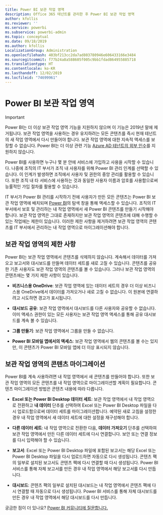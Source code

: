 ```yaml
---
title: Power BI 보관 작업 영역
description: Office 365 테넌트를 관리한 후 Power BI 보관 작업 영역
author: kfollis
ms.reviewer: ''
ms.service: powerbi
ms.subservice: powerbi-admin
ms.topic: conceptual
ms.date: 09/18/2019
ms.author: kfollis
LocalizationGroup: Administration
ms.openlocfilehash: 403bf213cc2da7ad803780946e606433166e3484
ms.sourcegitcommit: f77b24a8a588605f005c9bb1fdad864955885718
ms.translationtype: HT
ms.contentlocale: ko-KR
ms.lasthandoff: 12/02/2019
ms.locfileid: "74699961"
---
```

# <a name="power-bi-archived-workspace"></a>Power BI 보관 작업 영역

> [!IMPORTANT]
> Power BI는 더 이상 보관 작업 영역 기능을 지원하지 않으며 이 기능은 2019년 말에 제거됩니다. 보관 작업 영역을 사용하는 경우 유지하려는 모든 콘텐츠를 즉시 현재 테넌트의 새 작업 영역에서 다시 만들어야 합니다. 보관 작업 영역에 대한 지속적 액세스를 보장할 수 없습니다. Power BI는 더 이상 관련 기능 [Azure AD 테넌트의 외부 인수](service-admin-faq.md#what-is-the-process-to-manage-a-tenant-created-by-microsoft-for-my-users)를 지원하지 않습니다.

Power BI를 사용하면 누구나 몇 분 안에 서비스에 가입하고 사용을 시작할 수 있습니다.  나중에 조직의 IT 부서가 조직 내 사용자를 위해 Power BI 관리 인계를 선택할 수 있습니다.  이 인계가 발생하면 조직에서 사용자 및 권한의 중앙 관리를 활용할 수 있습니다. 또한 조직 내 타 서비스에 사용하는 것과 동일한 사용자 이름과 암호를 사용함으로써 능률적인 가입 절차를 활용할 수 있습니다.

IT 부서가 Power BI 관리를 시작하기 전에 사용자가 만든 모든 콘텐츠는 Power BI 보관 작업 영역에 배치되며 [Power BI](https://app.powerbi.com)의 탐색 창을 통해 액세스할 수 있습니다. 조직의 IT 부서에서 보호 및 관리하는 내 작업 영역에서 새 Power BI 콘텐츠를 만들기 시작해야 합니다.  보관 작업 영역은 그대로 존재하지만 보관 작업 영역의 콘텐츠에 대해 수행할 수 있는 작업에는 제한이 있습니다.  이러한 제한 사항을 제거하려면 보관 작업 영역의 콘텐츠를 IT 부서에서 관리하는 내 작업 영역으로 마이그레이션해야 합니다.

## <a name="restrictions-in-your-archived-workspace"></a>보관 작업 영역의 제한 사항

Power BI는 보관 작업 영역에서 콘텐츠를 삭제하지 않습니다. 계속해서 데이터를 가져오고 보고서와 대시보드를 만들며 데이터 세트를 새로 고칠 수 있습니다. 콘텐츠를 공유한 기존 사용자도 보관 작업 영역의 콘텐츠를 볼 수 있습니다. 그러나 보관 작업 영역의 콘텐츠에는 몇 가지 제한 사항이 있습니다.

* **비즈니스용 OneDrive**: 보관 작업 영역에 있는 데이터 세트의 경우 더 이상 비즈니스용 OneDrive에서 데이터를 가져오거나 새로 고칠 수 없습니다.  이 원본에 연결하려고 시도하면 경고가 표시됩니다.

* **대시보드 공유**: 보관 작업 영역에서 대시보드를 다른 사용자와 공유할 수 없습니다.  이미 액세스 권한이 있는 모든 사용자는 보관 작업 영역 액세스를 통해 공유 대시보드를 계속 볼 수 있습니다.

* **그룹 만들기**: 보관 작업 영역에서 그룹을 만들 수 없습니다.

* **Power BI 모바일 앱에서의 액세스**: 보관 작업 영역에서 웹의 콘텐츠를 볼 수는 있지만, 이 콘텐츠가 Power BI 모바일 앱에 더 이상 표시되지 않습니다.

## <a name="migrating-content-in-your-archived-workspace"></a>보관 작업 영역의 콘텐츠 마이그레이션

Power BI를 계속 사용하려면 내 작업 영역에서 새 콘텐츠를 만들어야 합니다. 또한 보관 작업 영역의 모든 콘텐츠를 내 작업 영역으로 마이그레이션할 계획이 필요합니다.  콘텐츠 마이그레이션 방법은 콘텐츠 내용에 따라 다릅니다.

* **Excel 또는 Power BI Desktop 데이터 세트**: 보관 작업 영역에서 내 작업 영역으로 전환하고 **내 데이터** 단추를 선택하여 Excel 또는 Power BI Desktop 파일을 다시 업로드함으로써 데이터 세트를 마이그레이션합니다.  예약된 새로 고침을 설정한 경우 내 작업 영역에서 새 데이터 세트에 대한 설정을 재구성해야 합니다.

* **다른 데이터 세트**: 내 작업 영역으로 전환한 다음, **데이터 가져오기** 단추를 선택하여 보관 작업 영역에서 만든 다른 데이터 세트에 다시 연결합니다.  보안 또는 연결 정보를 다시 입력해야 할 수 있습니다.

* **보고서**: Excel 또는 Power BI Desktop 파일에 포함된 보고서는 해당 Excel 또는 Power BI Desktop 파일을 다시 업로드하면 자동으로 다시 생성됩니다. 콘텐츠 팩의 일부로 설치된 보고서도 콘텐츠 팩에 다시 연결할 때 다시 생성됩니다. Power BI 서비스를 통해 자체 보고서를 만든 경우 내 작업 영역에서 해당 보고서를 다시 만듭니다.

* **대시보드**: 콘텐츠 팩의 일부로 설치된 대시보드는 내 작업 영역에서 콘텐츠 팩에 다시 연결할 때 자동으로 다시 생성됩니다. Power BI 서비스를 통해 자체 대시보드를 만든 경우 내 작업 영역에서 해당 대시보드를 다시 만듭니다.

궁금한 점이 더 있나요? [Power BI 커뮤니티에 질문합니다.](https://community.powerbi.com/)

